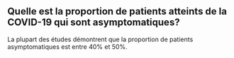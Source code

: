 ## Quelle est la proportion de patients atteints de la COVID-19 qui sont asymptomatiques?

La plupart des études démontrent que la proportion de patients asymptomatiques est entre 40% et 50%.
